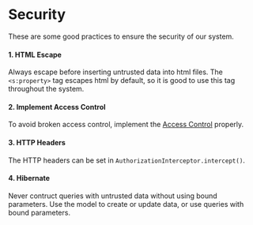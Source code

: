 # Security

These are some good practices to ensure the security of our system.

#### 1. HTML Escape
Always escape before inserting untrusted data into html files. The `<s:property>` tag escapes html by default, so it is good to use this tag throughout the system.

#### 2. Implement Access Control
To avoid broken access control, implement the [Access Control] properly.

#### 3. HTTP Headers
The HTTP headers can be set in `AuthorizationInterceptor.intercept()`.

#### 4. Hibernate
Never contruct queries with untrusted data without using bound parameters. Use the model to create or update data, or use queries with bound parameters.

[Access Control]: config/access-control.md